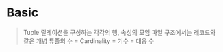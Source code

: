 # Basic

> Tuple
> 릴레이션을 구성하는 각각의 행, 속성의 모임
> 파일 구조에서는 레코드와 같은 개념
> 튜플의 수 = Cardinality = 기수 = 대응 수

